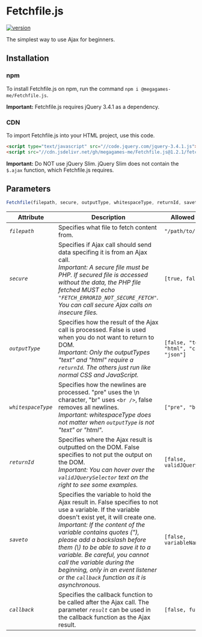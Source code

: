 # Fetchfile.js
[![version](https://img.shields.io/badge/version-v1.2.1-green.svg)](https://shields.io/)

The simplest way to use Ajax for beginners.

## Installation
### npm
To install Fetchfile.js on npm, run the command `npm i @megagames-me/Fetchfile.js`.

**Important:** Fetchfile.js requires jQuery 3.4.1 as a dependency. 
### CDN
To import Fetchfile.js into your HTML project, use this code.
```html
<script type="text/javascript" src="//code.jquery.com/jquery-3.4.1.js"></script>
<script src="//cdn.jsdelivr.net/gh/megagames-me/Fetchfile.js@1.2.1/fetchfile.min.js"></script>
```
**Important:** Do NOT use jQuery Slim. jQuery Slim does not contain the `$.ajax` function, which Fetchfile.js requires.

## Parameters
```javascript
Fetchfile(filepath, secure, outputType, whitespaceType, returnId, saveto, callback);
```

<table>
	<thead>
		<tr>
			<th>Attribute</th>
			<th>Description</th>
			<th>Allowed Content</th>
			<th>Optionalilty</th>
		</tr>
	</thead>
	<tbody>
		<tr>
			<td class="desc"><code><em>filepath</em></code></td>
			<td>Specifies what file to fetch content from.</td>
			<td><code class="javascript">"/path/to/file.txt"</code></td>
			<td><em>Required</em></td>
		</tr>
		<tr>
			<td class="desc"><code><em>secure</em></code></td>
			<td>Specifies if Ajax call should send data specifing it is from an Ajax call.<br><em>Important: A secure file must be PHP. If secured file is accessed without the data, the PHP file fetched MUST echo <code>"FETCH_ERRORID_NOT_SECURE_FETCH"</code>. You can call secure Ajax calls on insecure files.</em></td>
			<td><code class="javascript">[true, false]</code></td>
			<td><em>Required</em></td>
		</tr>
		<tr>
			<td class="desc"><code><em>outputType</em></code></td>
			<td>Specifies how the result of the Ajax call is processed. False is used when you do not want to return to DOM.<br><em>Important: Only the outputTypes "text" and "html" require a <code>returnId</code>. The others just run like normal CSS and JavaScript.</em></td>
			<td><code class="javascript">[false, "text", "html", "css", "js", "json"]</code></td>
			<td><em>Required</em></td>
		</tr>
		<tr>
			<td class="desc"><code><em>whitespaceType</em></code></td>
			<td>Specifies how the newlines are processed. "pre" uses the \n character, "br" uses <code>&lt;br /&gt;</code>, false removes all newlines.<br><em>Important: whitespaceType does not matter when <code>outputType</code> is not "text" or "html".</em></td>
			<td><code class="javascript">["pre", "br", false]</code></td>
			<td><em>Required</em></td>
		</tr>
		<tr>
			<td class="desc"><code><em>returnId</em></code></td>
			<td>Specifies where the Ajax result is outputted on the DOM. False specifies to not put the output on the DOM.<br><em>Important: You can hover over the <code>validJQuerySelector</code> text on the right to see some examples.</em></td>
			<td><code class="javascript">[false, <span title="example: #id, .class, etc.">validJQuerySelector</span>]</code></td>
			<td><em>Required</em></td>
		</tr>
		<tr>
			<td class="desc"><code><em>saveto</em></code></td>
			<td>Specifies the variable to hold the Ajax result in. False specifies to not use a variable. If the variable doesn't exist yet, it will create one.<br><em>Important: If the content of the variable contains quotes ("), please add a backslash before them (\) to be able to save it to a variable. Be careful, you cannot call the variable during the beginning, only in an event listener or the <code>callback</code> function as it is asynchronous.</em></td>
			<td><code class="javascript">[false, <span>variableName</span>]</code></td>
			<td><em>Optional</em></td>
		</tr>
		<tr>
			<td class="desc"><code><em>callback</em></code></td>
			<td>Specifies the callback function to be called after the Ajax call. The parameter <code><em>result</em></code> can be used in the callback function as the Ajax result.</td>
			<td><code class="javascript">[false, <span title="example: function(result){console.log(result)}">function</span>]</code></td>
			<td><em>Optional</em></td>
		</tr>
	</tbody>
</table>
